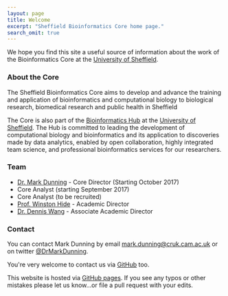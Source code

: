 ```yaml
---
layout: page
title: Welcome
excerpt: "Sheffield Bioinformatics Core home page."
search_omit: true
---
```


We hope you find this site a useful source of information about the work of the Bioinformatics Core at the [University of Sheffield](https://www.sheffield.ac.uk/).

### About the Core

The Sheffield Bioinformatics Core aims to develop and advance the training and application of bioinformatics and computational biology to biological research, biomedical research and public health in Sheffield

The Core is also part of the [Bioinformatics Hub](http://bioinformatics.group.shef.ac.uk/) at the [University of Sheffield](https://www.sheffield.ac.uk/). The Hub is committed to leading the development of computational biology and bioinformatics and its application to discoveries made by data analytics, enabled by open collaboration, highly integrated team science, and professional bioinformatics services for our researchers. 

### Team

- [Dr. Mark Dunning](http://markdunning.github.io/) - Core Director (Starting October 2017)
- Core Analyst (starting September 2017)  
- Core Analyst (to be recruited)  
- [Prof. Winston Hide](https://www.sheffield.ac.uk/neuroscience/staff/hide) - Academic Director
- [Dr. Dennis Wang](https://www.sheffield.ac.uk/neuroscience/staff/wang) - Associate Academic Director



### Contact

You can contact Mark Dunning by email [mark.dunning@cruk.cam.ac.uk](mailto:mark.dunning@cruk.cam.ac.uk) or on twitter [@DrMarkDunning](https://twitter.com/DrMarkDunning).

You're very welcome to contact us via [GitHub](https://github.com/sheffield-bioinformatics-core) too. 

This website is hosted via [GitHub pages](https://github.com/sheffield-bioinformatics-core/sheffield-bioinformatics-core.github.io). If you see any typos or other mistakes please let us know...or file a pull request with your edits.


<!---
Commented out the code to list recent posts. Might be useful again one day in the future!
<ul class="post-list">
{% for post in site.posts limit:10 %}
  <li><article><a href="{{ site.url }}{{ post.url }}">{{ post.title }} <span class="entry-date"><time datetime="{{ post.date | date_to_xmlschema }}">{{ post.date | date: "%B %d, %Y" }}</time></span>{% if post.excerpt %} <span class="excerpt">{{ post.excerpt | remove: '\[ ... \]' | remove: '\( ... \)' | markdownify | strip_html | strip_newlines | escape_once }}</span>{% endif %}</a></article></li>
{% endfor %}
</ul>
-->
